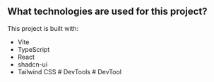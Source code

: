 ## What technologies are used for this project?

This project is built with:

- Vite
- TypeScript
- React
- shadcn-ui
- Tailwind CSS
#   D e v T o o l s  
 #   D e v T o o l  
 